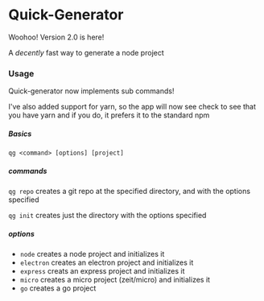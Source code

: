 # Quick-Generator

Woohoo! Version 2.0 is here!

A *decently* fast way to generate a node project

### Usage

Quick-generator now implements sub commands!

I've also added support for yarn, so the app will now see check to see that you have yarn and if you do, it prefers it to the standard npm



##### Basics

`qg <command> [options] [project]`



##### commands

`qg repo` creates a git repo at the specified directory, and with the options specified

`qg init` creates just the directory with the options specified



##### options

- `node` creates a node project and initializes it
- `electron` creates an electron project and initializes it
- `express` creats an express project and initializes it
- `micro` creates a micro project (zeit/micro) and initializes it
- `go` creates a go project